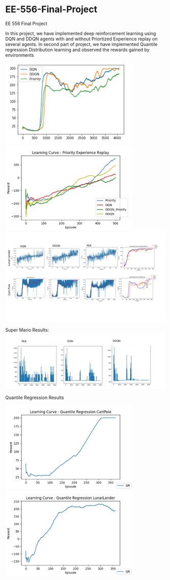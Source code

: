 # EE-556-Final-Project
EE 556 Final Project

In this project, we have implemented deep reinforcement learning using DQN and DDQN agents with and without Priortized Experience replay on several agents. In second part of project, we have implemented Quantile regression Distribution learning and observed the rewards gained by environments
<p float="left">
<img src="CartPole_Result_Final.PNG" width="400"/>
<img src="download.jfif" width="400"/>
 <img src="Results_PER.png" width="800"/>
  </p>
 Super Mario Results:
  <img src="Presentation1.png" width="800"/>
  
  Quantile Regression Results
  <p float="left">
<img src="QR_CartPole.png" width="400"/>
<img src="QR_LunarLander.png" width="400"/>
 </p>
 
